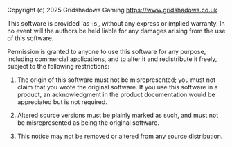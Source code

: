 Copyright (c) 2025 Gridshadows Gaming <https://www.gridshadows.co.uk>

This software is provided 'as-is', without any express or implied
warranty. In no event will the authors be held liable for any
damages arising from the use of this software.

Permission is granted to anyone to use this software for any
purpose, including commercial applications, and to alter it and
redistribute it freely, subject to the following restrictions:

1. The origin of this software must not be misrepresented; you must
not claim that you wrote the original software. If you use this
software in a product, an acknowledgment in the product documentation
would be appreciated but is not required.

2. Altered source versions must be plainly marked as such, and
must not be misrepresented as being the original software.

3. This notice may not be removed or altered from any source
distribution.
